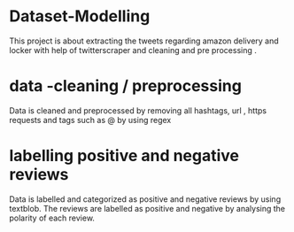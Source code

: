 # Dataset-Modelling
This project is about extracting the tweets regarding amazon delivery and locker with help of twitterscraper and cleaning and pre processing .

# data -cleaning / preprocessing 
Data is cleaned and preprocessed by removing all hashtags, url , https requests and tags such as @ by using regex 

# labelling positive and negative reviews
Data is labelled and categorized as positive and negative reviews by using textblob. The reviews are labelled as positive and negative by analysing the polarity of each review.
